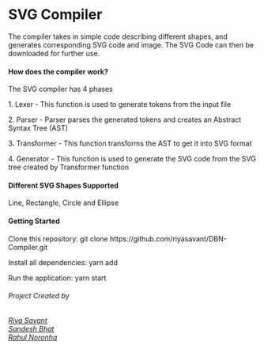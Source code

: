<h1>SVG Compiler</h1>
<p>The compiler takes in simple code describing different shapes, and generates corresponding SVG code and image. The SVG Code can then be downloaded for further use.</p>
<h4>How does the compiler work?</h4>
<p>The SVG compiler has 4 phases</p>
<p>1. Lexer - This function is used to generate tokens from the input file</p>
<p>2. Parser - Parser parses the generated tokens and creates an Abstract Syntax Tree (AST)</p>
<p>3. Transformer - This function transforms the AST to get it into SVG format</p>
<p>4. Generator - This function is used to generate the SVG code from the SVG tree created by Transformer function</p>
<h4>Different SVG Shapes Supported</h4>
<p>Line, Rectangle, Circle and Ellipse<p>
<h4>Getting Started</h4>
<p>Clone this repository: git clone https://github.com/riyasavant/DBN-Compiler.git</p>  
<p>Install all dependencies: yarn add</p>  
<p>Run the application: yarn start</p>
<h6>Project Created by<h6>
<a href="https://github.com/riyasavant">Riya Savant</a><br/>
<a href="https://github.com/San411">Sandesh Bhat</a><br/>
<a href="https://github.com/rahulnoronha">Rahul Noronha</a>